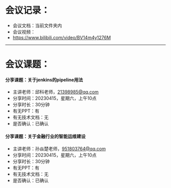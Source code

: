 # 会议记录：
- 会议文档：当前文件夹内
- 会议视频：
- https://www.bilibili.com/video/BV14m4y1276M
- ----------------------------
# 会议课题：
#### 分享课题：关于jenkins的pipeline用法
- 主讲老师：邱科老师，21398985@qq.com
- 分享时间：20230415，星期六，上午10点
- 分享时长：30分钟
- 有无PPT：有
- 有无技术文档：无
- 是否确认：已确认

#### 分享课题：关于金融行业的智能运维建设
- 主讲老师：孙焱楚老师，951803764@qq.com
- 分享时间：20230415，星期六，上午10点
- 分享时长：30分钟
- 有无PPT：有
- 有无技术文档：无
- 是否确认：已确认
